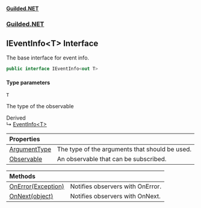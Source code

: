 
#### [Guilded.NET](Guilded_NET 'Guilded.NET')
### [Guilded.NET](Guilded_NET#Guilded_NET 'Guilded.NET')
## IEventInfo&lt;T&gt; Interface

The base interface for event info.
```csharp
public interface IEventInfo<out T>
```

#### Type parameters

<a name='Guilded_NET_IEventInfo_T__T'></a>
`T`

The type of the observable

Derived  
&#8627; [EventInfo&lt;T&gt;](EventInfo_T_ 'Guilded.NET.EventInfo&lt;T&gt;')

| Properties | |
| :--- | :--- |
| [ArgumentType](IEventInfo_T__ArgumentType 'Guilded.NET.IEventInfo&lt;T&gt;.ArgumentType') | The type of the arguments that should be used. |
| [Observable](IEventInfo_T__Observable 'Guilded.NET.IEventInfo&lt;T&gt;.Observable') | An observable that can be subscribed. |

| Methods | |
| :--- | :--- |
| [OnError(Exception)](IEventInfo_T__OnError(Exception) 'Guilded.NET.IEventInfo&lt;T&gt;.OnError(System.Exception)') | Notifies observers with OnError. |
| [OnNext(object)](IEventInfo_T__OnNext(object) 'Guilded.NET.IEventInfo&lt;T&gt;.OnNext(object)') | Notifies observers with OnNext. |
